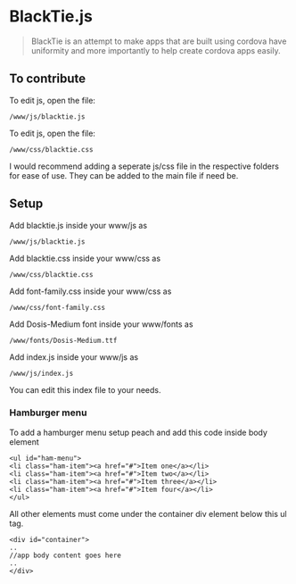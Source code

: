 # BlackTie.js

> BlackTie is an attempt to make apps that are built using cordova have uniformity and more importantly to help create cordova apps easily.

## To contribute

To edit js, open the file:

    /www/js/blacktie.js

To edit js, open the file:

    /www/css/blacktie.css

I would recommend adding a seperate js/css file in the respective folders for ease of use. They can be added to the main file if need be.

## Setup

Add blacktie.js inside your www/js as

    /www/js/blacktie.js

Add blacktie.css inside your www/css as

    /www/css/blacktie.css

Add font-family.css inside your www/css as

    /www/css/font-family.css

Add Dosis-Medium font inside your www/fonts as

    /www/fonts/Dosis-Medium.ttf

Add index.js inside your www/js as

    /www/js/index.js

You can edit this index file to your needs.

### Hamburger menu

To add a hamburger menu setup peach and add this code inside body element

    <ul id="ham-menu">
    <li class="ham-item"><a href="#">Item one</a></li>
    <li class="ham-item"><a href="#">Item two</a></li>
    <li class="ham-item"><a href="#">Item three</a></li>
    <li class="ham-item"><a href="#">Item four</a></li>
    </ul>
    
All other elements must come under the container div element below this ul tag.

    <div id="container">
    ..
    //app body content goes here
    ..
    </div>
